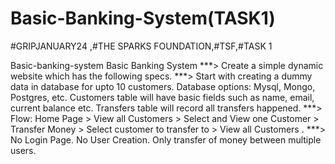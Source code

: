 # Basic-Banking-System(TASK1)
#GRIPJANUARY24 ,#THE SPARKS FOUNDATION,#TSF,#TASK 1 

Basic-banking-system Basic Banking System 
***> Create a simple dynamic website which has the following specs. 
***> Start with creating a dummy data in database for upto 10 customers. Database options: Mysql, Mongo, Postgres, etc. Customers table will have basic fields such as name, email, current balance etc. Transfers table will record all transfers happened. 
***> Flow: Home Page > View all Customers > Select and View one Customer > Transfer Money > Select customer to transfer to > View all Customers . 
***> No Login Page. No User Creation. Only transfer of money between multiple users.
